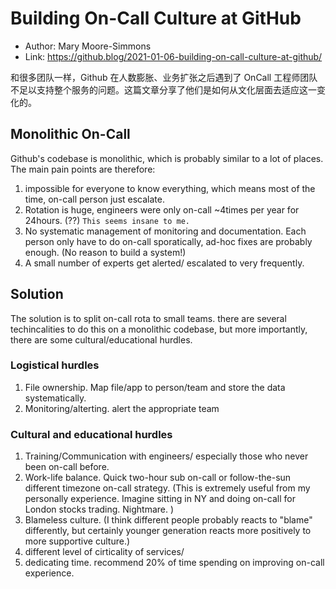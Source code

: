 # Building On-Call Culture at GitHub

* Author: Mary Moore-Simmons
* Link: https://github.blog/2021-01-06-building-on-call-culture-at-github/

和很多团队一样，Github 在人数膨胀、业务扩张之后遇到了 OnCall 工程师团队不足以支持整个服务的问题。这篇文章分享了他们是如何从文化层面去适应这一变化的。


## Monolithic On-Call
Github's codebase is monolithic, which is probably similar to a lot of places. The main pain points are therefore:

1. impossible for everyone to know everything, which means most of the time, on-call person just escalate. 
2. Rotation is huge, engineers were only on-call ~4times per year for 24hours. (??) `This seems insane to me.`
3. No systematic management of monitoring and documentation. Each person only have to do on-call sporatically, ad-hoc fixes are probably enough. (No reason to build a system!)
4. A small number of experts get alerted/ escalated to very frequently. 

## Solution
The solution is to split on-call rota to small teams. there are several techincalities to do this on a monolithic codebase, but more importantly, there are some cultural/educational hurdles.

### Logistical hurdles
1. File ownership. Map file/app to person/team and store the data systematically.
2. Monitoring/alterting. alert the appropriate team

### Cultural and educational hurdles
1. Training/Communication with engineers/ especially those who never been on-call before.
2. Work-life balance. Quick two-hour sub on-call or follow-the-sun different timezone on-call strategy. (This is extremely useful from my personally experience. Imagine sitting in NY and doing on-call for London stocks trading. Nightmare. )
3. Blameless culture. (I think different people probably reacts to "blame" differently, but certainly younger generation reacts more positively to more supportive culture.)
4. different level of cirticality of services/
5. dedicating time. recommend 20% of time spending on improving on-call experience.


